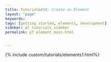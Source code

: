 ```yaml
---
title: Tutorial&#58; Create an Element
layout: "page"
keywords:
tags: [getting started, elements, development]
sidebar: pf_tutorials_sidebar
permalink: pf_element_main.html


---
```

{% include custom/tutorials/elements1.html%}
